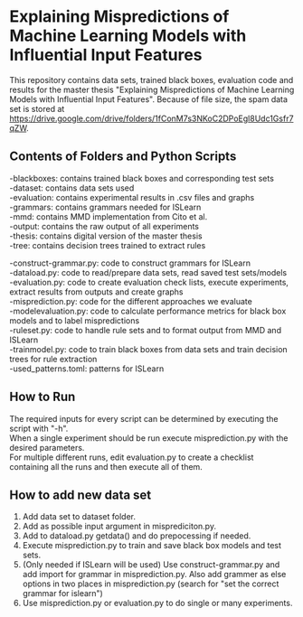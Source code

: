 # Explaining Mispredictions of Machine Learning Models with Influential Input Features
This repository contains data sets, trained black boxes, evaluation code and results for the master thesis "Explaining Mispredictions of Machine Learning Models with Influential Input Features". Because of file size, the spam data set is stored at https://drive.google.com/drive/folders/1fConM7s3NKoC2DPoEgl8Udc1Gsfr7qZW.

## Contents of Folders and Python Scripts
-blackboxes: contains trained black boxes and corresponding test sets  
-dataset: contains data sets used  
-evaluation: contains experimental results in .csv files and graphs  
-grammars: contains grammars needed for ISLearn  
-mmd: contains MMD implementation from Cito et al.  
-output: contains the raw output of all experiments  
-thesis: contains digital version of the master thesis  
-tree: contains decision trees trained to extract rules  
  
-construct-grammar.py: code to construct grammars for ISLearn  
-dataload.py: code to read/prepare data sets, read saved test sets/models  
-evaluation.py: code to create evaluation check lists, execute experiments, extract results from outputs and create graphs  
-misprediction.py: code for the different approaches we evaluate  
-modelevaluation.py: code to calculate performance metrics for black box models and to label mispredictions  
-ruleset.py: code to handle rule sets and to format output from MMD and ISLearn  
-trainmodel.py: code to train black boxes from data sets and train decision trees for rule extraction  
-used_patterns.toml: patterns for ISLearn

## How to Run
The required inputs for every script can be determined by executing the script with "-h".  
When a single experiment should be run execute misprediction.py with the desired parameters.  
For multiple different runs, edit evaluation.py to create a checklist containing all the runs and then execute all of them.  
  
## How to add new data set
1) Add data set to dataset folder.  
2) Add as possible input argument in misprediciton.py.  
3) Add to dataload.py getdata() and do prepocessing if needed.  
4) Execute misprediction.py to train and save black box models and test sets.  
5) (Only needed if ISLearn will be used) Use construct-grammar.py and add import for grammar in misprediction.py. Also add grammer as else options in two places in misprediction.py (search for "set the correct grammar for islearn")  
6) Use misprediction.py or evaluation.py to do single or many experiments.  